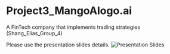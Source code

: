 # Project3_MangoAlogo.ai
A FinTech company that implements trading strategies (Shang_Elias_Group_4)

Please use the presentation slides details.
![Presentation Slides](https://docs.google.com/presentation/d/171XJ2yyE8TlF_vf685a64FAkAimR7zS7jqhYHQ3dqu4/edit?usp=sharing)
